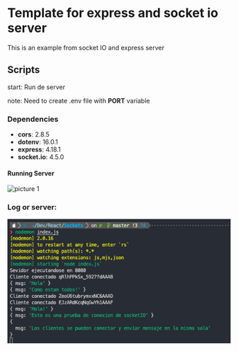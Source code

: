 # Template for express and socket io server

This is an example from socket IO and express server

## Scripts

start: Run de server

note: Need to create .env file with **PORT** variable

### Dependencies

* **cors**: 2.8.5
* **dotenv**: 16.0.1
* **express**: 4.18.1
* **socket.io**: 4.5.0

#### Running Server
![picture 1](image/48155419a0d79bef31ea839c2eb8e0d754d6feacd929c4cd035137301bfa733d.gif)  

### Log or server:

![1653589036851.png](image/Readme/1653589036851.png)

